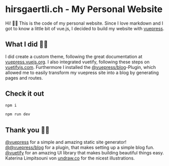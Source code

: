 # hirsgaertli.ch - My Personal Website

Hi! 👋🏼
This is the code of my personal website. Since I love markdown and I got to know a little bit of vue.js, I decided to build my website with [vuepress](https://github.com/vuejs/vuepress).

## What I did 👨‍💻

I did create a custom theme, following the great documentation at [vuepress.vuejs.org](https://vuepress.vuejs.org/theme/writing-a-theme.html). I also integrated vuetify, following these steps on [vuetifyjs.com](https://vuetifyjs.com/en/getting-started/installation/). Furthermore I installed the [@vuepress/blog](https://vuepress-plugin-blog.ulivz.com/guide/)-Plugin, which allowed me to easily transform my vuepress site into a blog by generating pages and routes. 

## Check it out

```bash
npm i
```

```bash
npm run dev
```

## Thank you 👏🏼

[@vuepress](https://github.com/vuejs/vuepress) for a simple and amazing static site generator!
[@@vuepress/blog](https://vuepress-plugin-blog.ulivz.com/guide/) for a plugin, that makes setting up a simple blog fun.
[@vuetify](https://vuetifyjs.com/en/) for an amazing UI library that makes building beautiful things easy.
Katerina Limpitsouni von [undraw.co](https://undraw.co/) for the nicest illustrations. 

